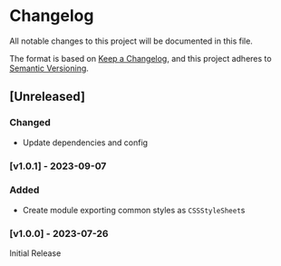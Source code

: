 <!-- markdownlint-disable -->
# Changelog
All notable changes to this project will be documented in this file.

The format is based on [Keep a Changelog](https://keepachangelog.com/en/1.0.0/),
and this project adheres to [Semantic Versioning](https://semver.org/spec/v2.0.0.html).

## [Unreleased]

### Changed
- Update dependencies and config

### [v1.0.1] - 2023-09-07

### Added
- Create module exporting common styles as `CSSStyleSheet`s

### [v1.0.0] - 2023-07-26

Initial Release
